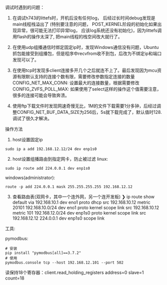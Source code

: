 调试时遇到的问题：

1. 在调试h743的littefs时，开机后没有任何log， 后经过长时间debug发现是main线程栈溢出了
(特别要注意的问题， POST_KERNEL阶段的初始化如果出现异常，很可能无法打印异常log， 应该log系统还没有初始化)，因为littefs调用flash的操作太深了, 把main线程的栈空间改大就行了。

2. 在使用udp组播通信时绑定固定ip时，发现Windows通信没有问题，Ubuntu抓包能接受到组播包，但是程序中recvfrom收不到包，后改为不绑定ip和端口发现可以了。

3. 在使用tcp时发现多client连接多开几个之后就连不上了。最后发现因为mcu资源有限默认支持的连接个数有限，需要修改参数指定连接的数量
  CONFIG_NET_MAX_CONN: 设置最大的连接数量，根据需要修改
  CONFIG_ZVFS_POLL_MAX: 如果使用了select这样的操作这个值需要注意，很多的连接可能会导致奔溃。

4. 使用ftp下载文件时发现网速奇慢无比，1M的文件下载需要1分多钟，后经过调整CONFIG_NET_BUF_DATA_SIZE为256后，5s就下载完成了，默认值时128. 调试了很久才解决。

操作方法
1. host设置固定ip
```shell
sudo ip a add 192.168.12.12/24 dev enp1s0
```

2. host设置组播路由到指定网卡，防止被过滤
linux:
```shell
sudo ip route add 224.0.0.1 dev enp1s0
```
windows(administrator):
```shell
route -p add 224.0.0.1 mask 255.255.255.255 192.168.12.12
```

3. 查看路由表(双网卡，其中一个连外网，另一个连开发板)
❯  ip route show
default via 192.168.10.1 dev eno1 proto dhcp src 192.168.10.12 metric 20101
192.168.10.0/24 dev eno1 proto kernel scope link src 192.168.10.12 metric 101
192.168.12.0/24 dev enp1s0 proto kernel scope link src 192.168.12.12
224.0.0.1 dev enp1s0 scope link



工具:

pymodbus:

```shell
# 安装
pip install "pymodbus[all]==3.7.2"
# 使用
pymodbus.console tcp --host 192.168.12.101 --port 502

```
读保持18个寄存器：client.read_holding_registers address=0 slave=1 count=18

